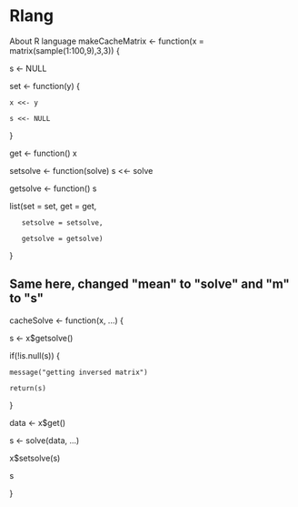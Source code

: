 # Rlang
About R language 
makeCacheMatrix <- function(x = matrix(sample(1:100,9),3,3)) {

  s <- NULL

  set <- function(y) {

    x <<- y

    s <<- NULL

  }

  get <- function() x

  setsolve <- function(solve) s <<- solve

  getsolve <- function() s

  list(set = set, get = get,

       setsolve = setsolve,

       getsolve = getsolve)

}

##

## Same here, changed "mean" to "solve" and "m" to "s"

cacheSolve <- function(x, ...) {

  s <- x$getsolve()

  if(!is.null(s)) {

    message("getting inversed matrix")

    return(s)

  }

  data <- x$get()

  s <- solve(data, ...)

  x$setsolve(s)

  s

}
